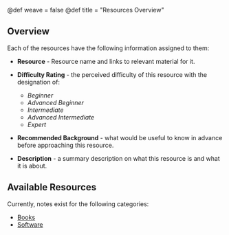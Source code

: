@def weave = false
@def title = "Resources Overview"

## Overview

Each of the resources have the following information assigned to them:

- **Resource** - Resource name and links to relevant material for it.

- **Difficulty Rating** - the perceived difficulty of this resource with the designation of:
    - _Beginner_
    - _Advanced Beginner_
    - *Intermediate*
    - *Advanced Intermediate*
    - *Expert*

- **Recommended Background** - what would be useful to know in advance before approaching this resource.

- **Description** - a summary description on what this resource is and what it is about.

## Available Resources

Currently, notes exist for the following categories:

- [Books](/books/)
- [Software](/software/)
